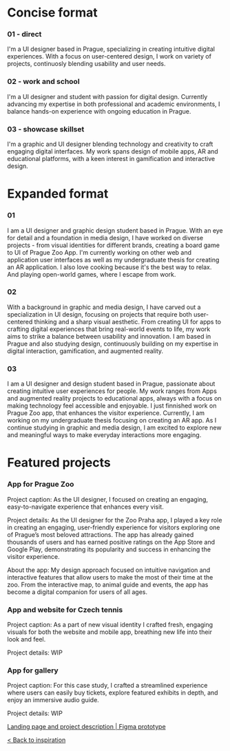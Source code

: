 # Concise format

### 01 - direct
I'm a UI designer based in Prague, specializing in creating intuitive digital experiences. With a focus on user-centered design, I work on variety of projects, continuosly blending usability and user needs. 

### 02 - work and school
I'm a UI designer and student with passion for digital design. Currently advancing my expertise in both professional and academic environments, I balance hands-on experience with ongoing education in Prague.

### 03 - showcase skillset

I'm a graphic and UI designer blending technology and creativity to craft engaging digital interfaces. My work spans design of mobile apps, AR and educational platforms, with a keen interest in gamification and interactive design.


# Expanded format

### 01

I am a UI designer and graphic design student based in Prague. With an eye for detail and a foundation in media design, I have worked on diverse projects - from visual identities for different brands, creating a board game to UI of Prague Zoo App. I'm currently working on other web and application user interfaces as well as my undergraduate thesis for creating an AR application.
I also love cooking because it's the best way to relax. And playing open-world games, where I escape from work.

### 02

With a background in graphic and media design, I have carved out a specialization in UI design, focusing on projects that require both user-centered thinking and a sharp visual aesthetic. From creating UI for apps to crafting digital experiences that bring real-world events to life, my work aims to strike a balance between usability and innovation. I am based in Prague and also studying design, continuously building on my expertise in digital interaction, gamification, and augmented reality.

### 03

I am a UI designer and design student based in Prague, passionate about creating intuitive user experiences for people. My work ranges from Apps and augmented reality projects to educational apps, always with a focus on making technology feel accessible and enjoyable.
I just finnished work on Prague Zoo app, that enhances the visitor experience. Currently, I am working on my undergraduate thesis focusing on creating an AR app. As I continue studying in graphic and media design, I am excited to explore new and meaningful ways to make everyday interactions more engaging.


# Featured projects

### App for Prague Zoo
Project caption:
As the UI designer, I focused on creating an engaging, easy-to-navigate experience that enhances every visit.

Project details:
As the UI designer for the Zoo Praha app, I played a key role in creating an engaging, user-friendly experience for visitors exploring one of Prague’s most beloved attractions.
The app has already gained thousands of users and has earned positive ratings on the App Store and Google Play, demonstrating its popularity and success in enhancing the visitor experience.

About the app:
My design approach focused on intuitive navigation and interactive features that allow users to make the most of their time at the zoo. From the interactive map, to animal guide and events, the app has become a digital companion for users of all ages.


### App and website for Czech tennis
Project caption:
As a part of new visual identity I crafted fresh, engaging visuals for both the website and mobile app, breathing new life into their look and feel.

Project details:
WIP

### App for gallery
Project caption:
For this case study, I crafted a streamlined experience where users can easily buy tickets, explore featured exhibits in depth, and enjoy an immersive audio guide.

Project details:
WIP


[ Landing page and project description | Figma prototype](https://www.figma.com/proto/DFEWDMyKjJfwbwaumcQDOy/Portfolio?page-id=0%3A1&node-id=23-18&node-type=canvas&viewport=-373%2C-377%2C0.64&t=dMmOXP1FBfqtJkxz-8&scaling=min-zoom&content-scaling=fixed&starting-point-node-id=23%3A18&hide-ui=1)

[< Back to inspiration](Inspo.md)
